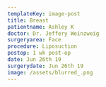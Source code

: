 ```yaml
---
templateKey: image-post
title: Breast
patientname: Ashley K
doctor: Dr. Jeffery Weinzweig
surgeryarea: Face
procedure: Liposuction
postop: 1 wk post-op
date: Jun 26th 19
surgerydate: Jun 26th 19
image: /assets/blurred_.png
---
```


